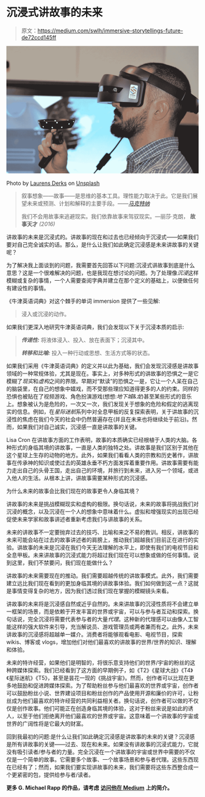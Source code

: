 # 沉浸式讲故事的未来

> 原文：<https://medium.com/swlh/immersive-storytellings-future-de72ccd145ff>

![](img/41b77fdd5d7c92fd1be2c893592b7400.png)

Photo by [Laurens Derks](https://unsplash.com/@flderks?utm_source=unsplash&utm_medium=referral&utm_content=creditCopyText) on [Unsplash](https://unsplash.com/search/photos/immersive-storytelling?utm_source=unsplash&utm_medium=referral&utm_content=creditCopyText)

> 叙事想象——故事——是思维的基本工具。理性能力取决于此。它是我们展望未来或预测、计划和解释的主要手段。——[*马克特纳*](http://markturner.org/)
> 
> 我们不会用故事来逃避现实。我们依靠故事来驾驭现实。—丽莎·克朗， **故事天才** *(2016)*

讲故事的未来是沉浸式的。讲故事的现在和过去也已经倾向于沉浸式——如果我们要对自己完全诚实的话。那么，是什么让我们如此确定沉浸感是未来讲故事的关键呢？

为了解决我上面谈到的问题，我需要首先回答以下问题:沉浸式讲故事到底是什么意思？这是一个很难解决的问题，也是我现在想讨论的问题。为了处理像*沉浸*这样模糊或复杂的事情，一个人需要查阅字典并建立在那个定义的基础上，以便做任何有建设性的事情。

《牛津英语词典》对这个棘手的单词 immersion 提供了一些见解:

> 浸入或沉浸的动作。

如果我们更深入地研究牛津英语词典，我们会发现以下关于沉浸本质的启示:

> ***传递性:*** 将液体浸入、投入、放在表面下；沉浸其中。
> 
> ***转移和比喻:*** 投入一种行动或思想、生活方式等的状态。

如果我们采用《牛津英语词典》的定义并以此为基础，我们会发现沉浸感是讲故事领域的一种常规体验，尤其是现在。事实上，对多种形式的讲故事的恐惧之一是它模糊了*现实*和*虚构*之间的界限。早期对“默读”的恐惧之一是，它让一个人呆在自己的脑袋里，在自己的想象中嬉戏，而不受那些理应知道得更多的人的约束。同样的恐惧也被贴在了视频游戏、角色扮演游戏(想想:*地下城&龙*)甚至某些形式的音乐上。想象被认为是危险的，一次又一次，我们发现关于想象的危险和假定的逃离现实的信息。例如，在*星际迷航*系列中对全息甲板的反复探索表明，关于讲故事的沉浸性的焦虑在我们今天的社会中仍然普遍存在(并且在未来也将继续处于前沿)。然而，如果我们对自己诚实，沉浸感一直是讲故事的关键。

Lisa Cron 在讲故事方面的工作表明，故事的本质确实已经根植于人类的大脑。各种形式的身临其境的讲故事，一直是人类的独特之处。讲故事是我们区别于其他在这个星球上生存的动物的地方。此外，如果我们看看人类的宗教和历史著作，讲故事在传承神的知识或使过去的英雄永垂不朽方面发挥着重要作用。讲故事需要有能力走出自己的头骨王国，走出自己的环境，并旅行到未来，进入另一个领域，或进入他人的生活。从根本上讲，讲故事需要某种形式的沉浸感。

为什么未来的故事会比我们现在的故事更令人身临其境？

讲故事的未来是挑战模糊现实和虚构的极限。换句话说，未来的故事将挑战我们对沉浸的概念，以及沉浸在一个人的想象中意味着什么。虚拟和增强现实的出现已经促使未来学家和故事讲述者重新考虑我们与讲故事的关系。

未来的讲故事不一定要抛弃过去的技巧、比喻和来之不易的教训。相反，讲故事的未来可能会站在过去的故事讲述者的肩膀上，推动我们超越我们目前正在进行的实验。讲故事的未来是沉浸在我们今天无法理解的水平上，即使有我们的电视节目和全息甲板。未来讲故事的沉浸式能力将超过我们现在可以想象或做的任何事情。说到这里，我们不禁要问，我们现在能做什么？

讲故事的未来需要现在的推动。我们需要超越传统的讲故事模式。此外，我们需要建立远比我们现在看到的更加身临其境的讲故事体验。我们如何做到这一点？这就是事情变得复杂的地方，因为我们透过我们现在掌握的模糊镜头来看。

讲故事的未来将是沉浸感自然或近乎自然的。未来讲故事的沉浸性质将不会建立单一框架的场景，而是依赖于开发丰富的世界或宇宙，可以与参与者互动和探索。换句话说，完全沉浸将需要代表参与者的大量*代理*。这种新的代理感可以由像人工智能这样的强大软件来引导，充当解说员、游戏管理员或两者兼而有之。此外，未来讲故事的沉浸感将超越单一媒介。消费者将能够观看电影、电视节目，探索 wikis、博客或 vlogs，增加他们对他们最喜欢的讲故事的世界/世界的知识、理解和体验。

未来的特许经营，如果他们是明智的，将很乐意支持他们的世界/宇宙的粉丝的这种跨媒体探索。我们已经看到了这方面的早期例子，如《T2》《星球大战》《T4》《星际迷航》《T5》，甚至是昙花一现的《挑战宇宙》。然而，创作者可以比现在更多地鼓励和促进跨媒体探索。为了帮助粉丝参与他们最喜欢的世界或宇宙，创作者可以鼓励粉丝小说、世界建设项目和粉丝创作的产品使用开源和廉价的许可，让粉丝成为他们最喜欢的特许经营的共同利益相关者。换句话说，创作者可以做的不仅仅是创作故事。他们可能正在创造身临其境的体验，这对于粉丝来说是如此的诱人，以至于他们拒绝离开他们最喜欢的世界或宇宙。这意味着一个讲故事的宇宙或世界的广阔性将是它最大的财富。

回到我最初的问题:是什么让我们如此确定沉浸感是讲故事的未来的关键？沉浸感是所有讲故事的关键——过去、现在和未来。如果没有讲故事的沉浸式能力，它就没有吸引读者/参与者的力量。完全沉浸在一个讲故事的宇宙或世界中需要的不仅仅是一个简单的故事。它需要多个故事、一个故事场景和参与者代理。这些东西现在已经有了；然而，如果我们要实现讲故事的未来，我们需要将这些东西整合成一个更紧密的包，提供给参与者/读者。

**更多 G. Michael Rapp 的作品，请考虑** [**访问他在 Medium**](/@gregorymrapp) **上的简介。**